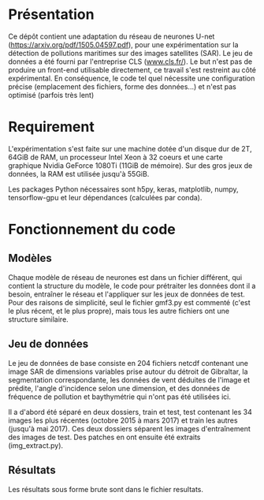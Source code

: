 # Présentation

Ce dépôt contient une adaptation du réseau de neurones U-net (https://arxiv.org/pdf/1505.04597.pdf), pour une expérimentation sur la détection de pollutions maritimes sur des images satellites (SAR).
Le jeu de données a été fourni par l'entreprise CLS (www.cls.fr/).
Le but n'est pas de produire un front-end utilisable directement, ce travail s'est restreint au côté expérimental. En conséquence, le code tel quel nécessite une configuration précise (emplacement des fichiers, forme des données...) et n'est pas optimisé (parfois très lent)

# Requirement

L'expérimentation s'est faite sur une machine dotée d'un disque dur de 2T, 64GiB de RAM, un processeur Intel Xeon à 32 coeurs et une carte graphique Nvidia GeForce 1080Ti (11GiB de mémoire).
Sur des gros jeux de données, la RAM est utilisée jusqu'à 55GiB.

Les packages Python nécessaires sont h5py, keras, matplotlib, numpy, tensorflow-gpu et leur dépendances (calculées par conda).

# Fonctionnement du code

## Modèles

Chaque modèle de réseau de neurones est dans un fichier différent, qui contient la structure du modèle, le code pour prétraiter les données dont il a besoin, entraîner le réseau et l'appliquer sur les jeux de données de test.
Pour des raisons de simplicité, seul le fichier gmf3.py est commenté (c'est le plus récent, et le plus propre), mais tous les autre fichiers ont une structure similaire.

## Jeu de données

Le jeu de données de base consiste en 204 fichiers netcdf contenant une image SAR de dimensions variables prise autour du détroit de Gibraltar, la segmentation correspondante, les données de vent déduites de l'image et prédite, l'angle d'incidence selon une dimension, et des données de fréquence de pollution et  baythymétrie qui n'ont pas été utilisées ici.

Il a d'abord été séparé en deux dossiers, train et test, test contenant les 34 images les plus récentes (octobre 2015 à mars 2017) et train les autres (jusqu'à mai 2017). Ces deux dossiers séparent les images d'entraînement des images de test. Des patches en ont ensuite été extraits (img_extract.py).

## Résultats

Les résultats sous forme brute sont dans le fichier resultats.